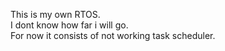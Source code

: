 This is my own RTOS. <br>
I dont know how far i will go. <br>
For now it consists of not working task scheduler. <br>
